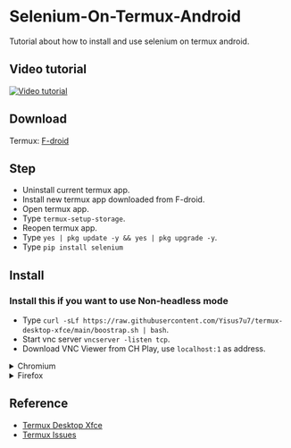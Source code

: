 # Selenium-On-Termux-Android
Tutorial about how to install and use selenium on termux android.

Video tutorial
--------------

[![Video tutorial](https://img.youtube.com/vi/bjhHSG0NuLY/0.jpg)](https://youtu.be/bjhHSG0NuLY)

Download
--------

Termux: [F-droid](https://f-droid.org/repo/com.termux_118.apk)

Step
-----

- Uninstall current termux app.
- Install new termux app downloaded from F-droid.
- Open termux app.
- Type ```termux-setup-storage```.
- Reopen termux app.
- Type ```yes | pkg update -y && yes | pkg upgrade -y```.
- Type ```pip install selenium```

Install
-------

### Install this if you want to use Non-headless mode
- Type ```curl -sLf https://raw.githubusercontent.com/Yisus7u7/termux-desktop-xfce/main/boostrap.sh | bash```.
- Start vnc server ```vncserver -listen tcp```.
- Download VNC Viewer from CH Play, use ```localhost:1``` as address.

<details>
<summary>Chromium</summary>
  
#### Requirement Library
```
yes | pkg install x11-repo -y
yes | pkg install tur-repo -y
yes | pkg install chromium -y
```

### Chromium headless
```
from selenium import webdriver
options = webdriver.ChromeOptions()
options.add_argument("--headless=new")
driver = webdriver.Chrome(options=options)
driver.get("https://www.google.com")
driver.save_screenshot("/sdcard/download/screenshot.png")
driver.quit()
```

### Non-headless Chromium
```
from selenium import webdriver
options = webdriver.ChromeOptions()
options.add_argument("--display=:1")
driver = webdriver.Chrome(options=options)
driver.get("https://www.google.com")
driver.save_screenshot("/sdcard/download/screenshot.png")
driver.quit()
```

</details>

<details>
<summary>Firefox</summary>

#### Requirement Library
```
yes | pkg install x11-repo -y
yes | pkg install firefox -y
yes | pkg install geckodriver -y
```

### Firefox headless
```
from selenium import webdriver
options = webdriver.FirefoxOptions()
options.add_argument("--headless")
driver = webdriver.Firefox(options=options)
driver.get("https://www.google.com")
driver.save_screenshot("/sdcard/download/screenshot.png")
driver.quit()
```

### Non-headless Firefox
```
from selenium import webdriver
options = webdriver.FirefoxOptions()
options.add_argument("--display=:1")
driver = webdriver.Firefox(options=options)
driver.get("https://www.google.com")
driver.save_screenshot("/sdcard/download/screenshot.png")
driver.quit()
```

</details>

Reference
---------

- [Termux Desktop Xfce](https://github.com/Yisus7u7/termux-desktop-xfce)
- [Termux Issues](https://github.com/termux/termux-packages/issues/2149)
